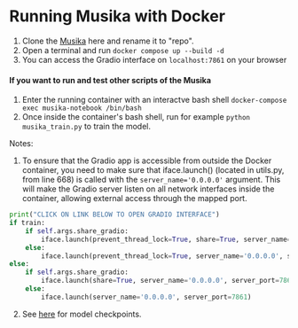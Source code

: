 # Running Musika with Docker

1. Clone the [Musika](https://github.com/marcoppasini/musika) here and rename it to "repo".
2. Open a terminal and run `docker compose up --build -d`
3. You can access the Gradio interface on `localhost:7861` on your browser

#### If you want to run and test other scripts of the Musika
1. Enter the running container with an interactve bash shell `docker-compose exec musika-notebook /bin/bash`
2. Once inside the container's bash shell, run for example `python musika_train.py` to train the model.  

Notes:
1. To ensure that the Gradio app is accessible from outside the Docker container, you need to make sure that iface.launch() (located in utils.py, from line 668) is called with the `server_name='0.0.0.0'` argument. This will make the Gradio server listen on all network interfaces inside the container, allowing external access through the mapped port.
```python
print("CLICK ON LINK BELOW TO OPEN GRADIO INTERFACE")
if train:
    if self.args.share_gradio:
        iface.launch(prevent_thread_lock=True, share=True, server_name='0.0.0.0', server_port=7861)
    else:
        iface.launch(prevent_thread_lock=True, server_name='0.0.0.0', server_port=7861)
else:
    if self.args.share_gradio:
        iface.launch(share=True, server_name='0.0.0.0', server_port=7861)
    else:
        iface.launch(server_name='0.0.0.0', server_port=7861)
```
2. See [here](https://huggingface.co/musika) for model checkpoints.
